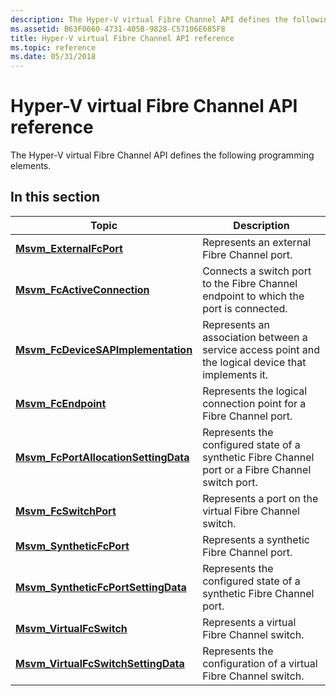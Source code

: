 ```yaml
---
description: The Hyper-V virtual Fibre Channel API defines the following programming elements.
ms.assetid: B63F0660-4731-405B-9828-C57106E685F8
title: Hyper-V virtual Fibre Channel API reference
ms.topic: reference
ms.date: 05/31/2018
---
```


# Hyper-V virtual Fibre Channel API reference

The Hyper-V virtual Fibre Channel API defines the following programming elements.

## In this section



| Topic                                                                                    | Description                                                                                                    |
|------------------------------------------------------------------------------------------|----------------------------------------------------------------------------------------------------------------|
| [**Msvm\_ExternalFcPort**](msvm-externalfcport.md)<br/>                           | Represents an external Fibre Channel port.<br/>                                                          |
| [**Msvm\_FcActiveConnection**](msvm-fcactiveconnection.md)<br/>                   | Connects a switch port to the Fibre Channel endpoint to which the port is connected.<br/>                |
| [**Msvm\_FcDeviceSAPImplementation**](msvm-fcdevicesapimplementation.md)<br/>     | Represents an association between a service access point and the logical device that implements it.<br/> |
| [**Msvm\_FcEndpoint**](msvm-fcendpoint.md)<br/>                                   | Represents the logical connection point for a Fibre Channel port.<br/>                                   |
| [**Msvm\_FcPortAllocationSettingData**](msvm-fcportallocationsettingdata.md)<br/> | Represents the configured state of a synthetic Fibre Channel port or a Fibre Channel switch port.<br/>   |
| [**Msvm\_FcSwitchPort**](msvm-fcswitchport.md)<br/>                               | Represents a port on the virtual Fibre Channel switch.<br/>                                              |
| [**Msvm\_SyntheticFcPort**](msvm-syntheticfcport.md)<br/>                         | Represents a synthetic Fibre Channel port.<br/>                                                          |
| [**Msvm\_SyntheticFcPortSettingData**](msvm-syntheticfcportsettingdata.md)<br/>   | Represents the configured state of a synthetic Fibre Channel port.<br/>                                  |
| [**Msvm\_VirtualFcSwitch**](msvm-virtualfcswitch.md)<br/>                         | Represents a virtual Fibre Channel switch.<br/>                                                          |
| [**Msvm\_VirtualFcSwitchSettingData**](msvm-virtualfcswitchsettingdata.md)<br/>   | Represents the configuration of a virtual Fibre Channel switch.<br/>                                     |



 

 

 




